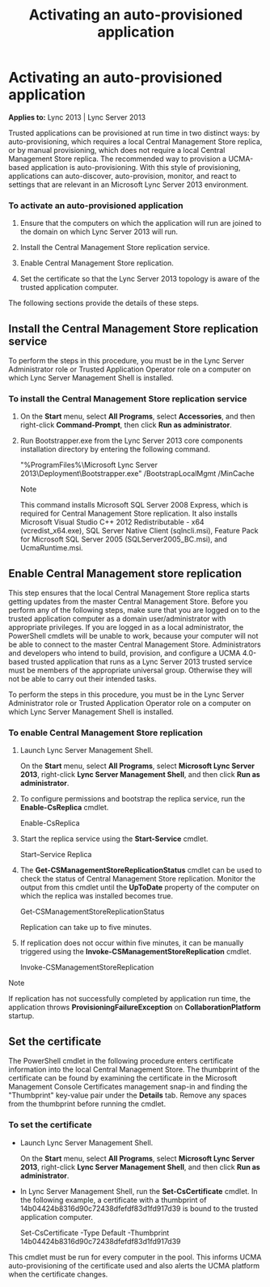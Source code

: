 ﻿---
title: Activating an auto-provisioned application
TOCTitle: Activating an auto-provisioned application
ms:assetid: 0f3a7547-8118-4b14-b88b-c8f4b5e5f99d
ms:mtpsurl: https://msdn.microsoft.com/en-us/library/Dn466123(v=office.15)
ms:contentKeyID: 57103416
ms.date: 07/25/2014
mtps_version: v=office.15
---

# Activating an auto-provisioned application


**Applies to:** Lync 2013 | Lync Server 2013

 

Trusted applications can be provisioned at run time in two distinct ways: by auto-provisioning, which requires a local Central Management Store replica, or by manual provisioning, which does not require a local Central Management Store replica. The recommended way to provision a UCMA-based application is auto-provisioning. With this style of provisioning, applications can auto-discover, auto-provision, monitor, and react to settings that are relevant in an Microsoft Lync Server 2013 environment.

### To activate an auto-provisioned application

1.  Ensure that the computers on which the application will run are joined to the domain on which Lync Server 2013 will run.

2.  Install the Central Management Store replication service.

3.  Enable Central Management Store replication.

4.  Set the certificate so that the Lync Server 2013 topology is aware of the trusted application computer.

The following sections provide the details of these steps.

## Install the Central Management Store replication service

To perform the steps in this procedure, you must be in the Lync Server Administrator role or Trusted Application Operator role on a computer on which Lync Server Management Shell is installed.

### To install the Central Management Store replication service

1.  On the **Start** menu, select **All Programs**, select **Accessories**, and then right-click **Command-Prompt**, then click **Run as administrator**.

2.  Run Bootstrapper.exe from the Lync Server 2013 core components installation directory by entering the following command.
    
    "%ProgramFiles%\\Microsoft Lync Server 2013\\Deployment\\Bootstrapper.exe" /BootstrapLocalMgmt /MinCache
    

    > [!NOTE]
    > <P>This command installs Microsoft SQL Server 2008 Express, which is required for Central Management Store replication. It also installs Microsoft Visual Studio C++ 2012 Redistributable - x64 (vcredist_x64.exe), SQL Server Native Client (sqlncli.msi), Feature Pack for Microsoft SQL Server 2005 (SQLServer2005_BC.msi), and UcmaRuntime.msi.</P>



## Enable Central Management store replication

This step ensures that the local Central Management Store replica starts getting updates from the master Central Management Store. Before you perform any of the following steps, make sure that you are logged on to the trusted application computer as a domain user/administrator with appropriate privileges. If you are logged in as a local administrator, the PowerShell cmdlets will be unable to work, because your computer will not be able to connect to the master Central Management Store. Administrators and developers who intend to build, provision, and configure a UCMA 4.0-based trusted application that runs as a Lync Server 2013 trusted service must be members of the appropriate universal group. Otherwise they will not be able to carry out their intended tasks.

To perform the steps in this procedure, you must be in the Lync Server Administrator role or Trusted Application Operator role on a computer on which Lync Server Management Shell is installed.

### To enable Central Management Store replication

1.  Launch Lync Server Management Shell.
    
    On the **Start** menu, select **All Programs**, select **Microsoft Lync Server 2013**, right-click **Lync Server Management Shell**, and then click **Run as administrator**.

2.  To configure permissions and bootstrap the replica service, run the **Enable-CsReplica** cmdlet.
    
    Enable-CsReplica

3.  Start the replica service using the **Start-Service** cmdlet.
    
    Start–Service Replica

4.  The **Get-CSManagementStoreReplicationStatus** cmdlet can be used to check the status of Central Management Store replication. Monitor the output from this cmdlet until the **UpToDate** property of the computer on which the replica was installed becomes true.
    
    Get-CSManagementStoreReplicationStatus
    
    Replication can take up to five minutes.

5.  If replication does not occur within five minutes, it can be manually triggered using the **Invoke-CSManagementStoreReplication** cmdlet.
    
    Invoke-CSManagementStoreReplication


> [!NOTE]
> <P>If replication has not successfully completed by application run time, the application throws <STRONG>ProvisioningFailureException</STRONG> on <STRONG>CollaborationPlatform</STRONG> startup.</P>



## Set the certificate

The PowerShell cmdlet in the following procedure enters certificate information into the local Central Management Store. The thumbprint of the certificate can be found by examining the certificate in the Microsoft Management Console Certificates management snap-in and finding the "Thumbprint" key-value pair under the **Details** tab. Remove any spaces from the thumbprint before running the cmdlet.

### To set the certificate

  - Launch Lync Server Management Shell.
    
    On the **Start** menu, select **All Programs**, select **Microsoft Lync Server 2013**, right-click **Lync Server Management Shell**, and then click **Run as administrator**.

  - In Lync Server Management Shell, run the **Set-CsCertificate** cmdlet. In the following example, a certificate with a thumbprint of 14b04424b8316d90c72438dfefdf83d1fd917d39 is bound to the trusted application computer.
    
    Set-CsCertificate -Type Default -Thumbprint 14b04424b8316d90c72438dfefdf83d1fd917d39

This cmdlet must be run for every computer in the pool. This informs UCMA auto-provisioning of the certificate used and also alerts the UCMA platform when the certificate changes.

